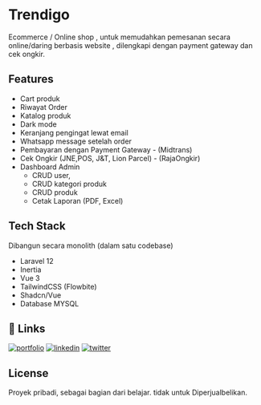 
# Trendigo

Ecommerce / Online shop , untuk memudahkan pemesanan secara online/daring berbasis website , dilengkapi dengan payment gateway dan cek ongkir.

## Features

- Cart produk
- Riwayat Order
- Katalog produk
- Dark mode
- Keranjang pengingat lewat email
- Whatsapp message setelah order
- Pembayaran dengan Payment Gateway -  (Midtrans)
- Cek Ongkir (JNE,POS, J&T, Lion Parcel) -  (RajaOngkir)
- Dashboard Admin 
    - CRUD user,
    - CRUD kategori produk
    - CRUD produk
    - Cetak Laporan (PDF, Excel)


## Tech Stack
Dibangun secara monolith (dalam satu codebase)

- Laravel 12
- Inertia
- Vue 3
- TailwindCSS (Flowbite)
- Shadcn/Vue
- Database MYSQL


## 🔗 Links
[![portfolio](https://img.shields.io/badge/my_portfolio-000?style=for-the-badge&logo=ko-fi&logoColor=white)](https://katherineoelsner.com)
[![linkedin](https://img.shields.io/badge/linkedin-0A66C2?style=for-the-badge&logo=linkedin&logoColor=white)](https://www.linkedin.com/in/ferdiinand/)
[![twitter](https://img.shields.io/badge/twitter-1DA1F2?style=for-the-badge&logo=twitter&logoColor=white)](https://twitter.com/)


## License

Proyek pribadi, sebagai bagian dari belajar. tidak untuk Diperjualbelikan.


